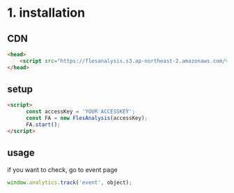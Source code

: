 # 1. installation

## CDN

```html
<head>
    <script src="https://flesanalysis.s3.ap-northeast-2.amazonaws.com/v0.2.3/bundle.js"></script>
</head>
```

## setup

```html
<script>
      const accessKey = 'YOUR ACCESSKEY';
      const FA = new FlesAnalysis(accessKey);
      FA.start();
</script>
```

## usage

if you want to check, go to event page

```js
window.analytics.track('event', object);
```
